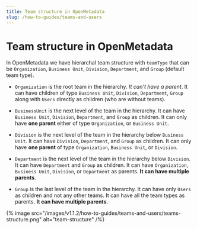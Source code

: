 ```yaml
---
title: Team structure in OpenMetadata
slug: /how-to-guides/teams-and-users
---
```


# Team structure in OpenMetadata

In OpenMetadata we have hierarchal team structure with `teamType` that can be `Organization`, `Business Unit`, `Division`, `Department`, and `Group` (default team type).

- `Organization` is the root team in the hierarchy. _It can't have a parent_. It can have children of type `Business Unit`, `Division`, `Department`, `Group` along with `Users` directly as children (who are without teams).

- `BusinessUnit` is the next level of the team in the hierarchy. It can have `Business Unit`, `Division`, `Department`, and `Group` as children. It can only have **one parent** either of type `Organization`, or `Business Unit`.

- `Division` is the next level of the team in the hierarchy below `Business Unit`. It can have `Division`, `Department`, and `Group` as children. It can only have **one parent** of type `Organization`, `Business Unit`, or `Division`.

- `Department` is the next level of the team in the hierarchy below `Division`. It can have `Department` and `Group` as children. It can have `Organization`, `Business Unit`, `Division`, or `Department` as parents. **It can have multiple parents**.

- `Group` is the last level of the team in the hierarchy. It can have only `Users` as children and not any other teams. It can have all the team types as parents. **It can have multiple parents**.


{% image
src="/images/v1.1.2/how-to-guides/teams-and-users/teams-structure.png"
alt="team-structure"
/%}

